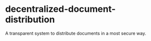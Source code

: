 # decentralized-document-distribution
A transparent system to distribute documents in a most secure way. 
